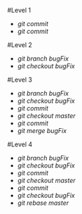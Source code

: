 #Level 1
- *git commit*
- *git commit*

#Level 2
- *git branch bugFix*
- *git checkout bugFix*

#Level 3
- *git branch bugFix*
- *git checkout bugFix*
- *git commit*
- *git checkout master*
- *git commit*
- *git merge bugFix*

#Level 4
- *git branch bugFix*
- *git checkout bugFix*
- *git commit*
- *git checkout master*
- *git commit*
- *git checkout bugFix*
- *git rebase master*
